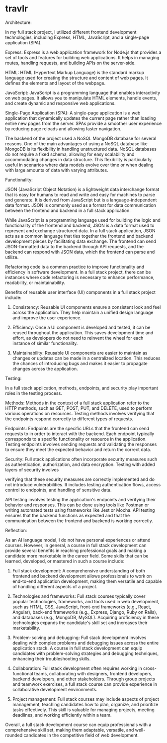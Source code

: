 # travlr
Architecture:

In my full stack project, I utilized different frontend development technologies, including Express, HTML, JavaScript, and a single-page application (SPA). 

Express: Express is a web application framework for Node.js that provides a set of tools and features for building web applications. It helps in managing routes, handling requests, and building APIs on the server-side.

HTML: HTML (Hypertext Markup Language) is the standard markup language used for creating the structure and content of web pages. It defines the elements and layout of the webpage.

JavaScript: JavaScript is a programming language that enables interactivity on web pages. It allows you to manipulate HTML elements, handle events, and create dynamic and responsive web applications.

Single-Page Application (SPA): A single-page application is a web application that dynamically updates the current page rather than loading entire new pages from the server. SPAs provide a smoother user experience by reducing page reloads and allowing faster navigation.

The backend of the project used a NoSQL MongoDB database for several reasons. One of the main advantages of using a NoSQL database like MongoDB is its flexibility in handling unstructured data. NoSQL databases do not require a fixed schema, allowing for easy scalability and accommodating changes in data structure. This flexibility is particularly useful in scenarios where data models evolve over time or when dealing with large amounts of data with varying attributes.

Functionality:

JSON (JavaScript Object Notation) is a lightweight data interchange format that is easy for humans to read and write and easy for machines to parse and generate. It is derived from JavaScript but is a language-independent data format. JSON is commonly used as a format for data communication between the frontend and backend in a full stack application.

While JavaScript is a programming language used for building the logic and functionality of the frontend and backend, JSON is a data format used to represent and exchange structured data. In a full stack application, JSON acts as a common language that ties together the frontend and backend development pieces by facilitating data exchange. The frontend can send JSON-formatted data to the backend through API requests, and the backend can respond with JSON data, which the frontend can parse and utilize.

Refactoring code is a common practice to improve functionality and efficiency in software development. In a full stack project, there can be instances where code refactoring is necessary to enhance performance, readability, or maintainability.

Benefits of reusable user interface (UI) components in a full stack project include:

1. Consistency: Reusable UI components ensure a consistent look and feel across the application. They help maintain a unified design language and improve the user experience.

2. Efficiency: Once a UI component is developed and tested, it can be reused throughout the application. This saves development time and effort, as developers do not need to reinvent the wheel for each instance of similar functionality.

3. Maintainability: Reusable UI components are easier to maintain as changes or updates can be made in a centralized location. This reduces the chances of introducing bugs and makes it easier to propagate changes across the application.

Testing:

In a full stack application, methods, endpoints, and security play important roles in the testing process.

Methods: Methods in the context of a full stack application refer to the HTTP methods, such as GET, POST, PUT, and DELETE, used to perform various operations on resources. Testing methods involves verifying that the endpoints respond correctly to different types of requests.

Endpoints: Endpoints are the specific URLs that the frontend can send requests to in order to interact with the backend. Each endpoint typically corresponds to a specific functionality or resource in the application. Testing endpoints involves sending requests and validating the responses to ensure they meet the expected behavior and return the correct data.

Security: Full stack applications often incorporate security measures such as authentication, authorization, and data encryption. Testing with added layers of security involves

 verifying that these security measures are correctly implemented and do not introduce vulnerabilities. It includes testing authentication flows, access control to endpoints, and handling of sensitive data.

API testing involves testing the application's endpoints and verifying their behavior and responses. This can be done using tools like Postman or writing automated tests using frameworks like Jest or Mocha. API testing ensures that the backend functions as expected and that the communication between the frontend and backend is working correctly.

Reflection:

As an AI language model, I do not have personal experiences or attend courses. However, in general, a course in full stack development can provide several benefits in reaching professional goals and making a candidate more marketable in the career field. Some skills that can be learned, developed, or mastered in such a course include:

1. Full stack development: A comprehensive understanding of both frontend and backend development allows professionals to work on end-to-end application development, making them versatile and capable of handling different aspects of a project.

2. Technologies and frameworks: Full stack courses typically cover popular technologies, frameworks, and tools used in web development, such as HTML, CSS, JavaScript, front-end frameworks (e.g., React, Angular), back-end frameworks (e.g., Express, Django, Ruby on Rails), and databases (e.g., MongoDB, MySQL). Acquiring proficiency in these technologies expands the candidate's skill set and increases their marketability.

3. Problem-solving and debugging: Full stack development involves dealing with complex problems and debugging issues across the entire application stack. A course in full stack development can equip candidates with problem-solving strategies and debugging techniques, enhancing their troubleshooting skills.

4. Collaboration: Full stack development often requires working in cross-functional teams, collaborating with designers, frontend developers, backend developers, and other stakeholders. Through group projects and teamwork exercises, a full stack course can provide experience in collaborative development environments.

5. Project management: Full stack courses may include aspects of project management, teaching candidates how to plan, organize, and prioritize tasks effectively. This skill is valuable for managing projects, meeting deadlines, and working efficiently within a team.

Overall, a full stack development course can equip professionals with a comprehensive skill set, making them adaptable, versatile, and well-rounded candidates in the competitive field of web development.
